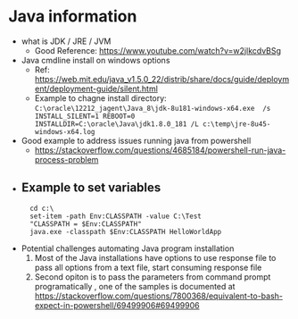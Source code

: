 Java information
================

* what is JDK / JRE / JVM
    - Good Reference: https://www.youtube.com/watch?v=w2jlkcdvBSg 
* Java cmdline install on windows options 
    - Ref: https://web.mit.edu/java_v1.5.0_22/distrib/share/docs/guide/deployment/deployment-guide/silent.html
    - Example to chagne install directory: `C:\oracle\12212_jagent\Java_8\jdk-8u181-windows-x64.exe  /s  INSTALL_SILENT=1 REBOOT=0 INSTALLDIR=C:\oracle\Java\jdk1.8.0_181 /L c:\temp\jre-8u45-windows-x64.log`
* Good example to address issues running java from powershell 
    -   https://stackoverflow.com/questions/4685184/powershell-run-java-process-problem
* Example to set variables
    -   
        cd c:\
        set-item -path Env:CLASSPATH -value C:\Test 
        "CLASSPATH = $Env:CLASSPATH" 
        java.exe -classpath $Env:CLASSPATH HelloWorldApp

* Potential challenges automating Java program installation 
    1.  Most of the Java installations have options to use response file to pass all options from a text file, start consuming response file 
    2.  Second opiton is to pass the parameters from command prompt programatically , one of the samples is documented at https://stackoverflow.com/questions/7800368/equivalent-to-bash-expect-in-powershell/69499906#69499906

